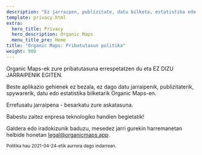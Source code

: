 ```yaml
---
description: "Ez jarraipen, publizitate, datu bilketa, estatistika edo spywarerik"
template: privacy.html
extra:
  hero_title: Privacy
  hero_description: Organic Maps 
  menu_title_pre: Home
title: "Organic Maps: Pribatutasun politika"
weight: 900
---
```


Organic Maps-ek zure pribatutasuna errespetatzen du eta EZ DIZU JARRAIPENIK
EGITEN.

Beste aplikazio gehienek ez bezala, ez dago datu jarraipenik,
publizitaterik, spywarerik, datu edo estatistika bilketarik Organic Maps-en.

Errefusatu jarraipena - besarkatu zure askatasuna.

Babestu zaitez enpresa teknologiko handien begietatik!

Galdera edo iradokizunik baduzu, mesedez jarri gurekin harremanetan helbide
honetan [legal@organicmaps.app](mailto:legal@organicmaps.app).

<sub>Politika hau 2021-04-24-etik aurrera dago indarrean.</sub>
